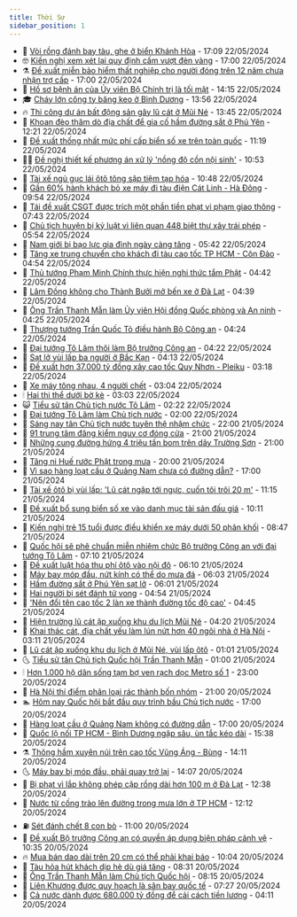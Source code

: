 ```yaml
---
title: Thời Sự
sidebar_position: 1
---
```


<!-- vnexpress-thoi-su:START -->
- 🦒 [Vòi rồng đánh bay tàu, ghe ở biển Khánh Hòa](https://vnexpress.net/voi-rong-danh-bay-tau-ghe-o-bien-khanh-hoa-4749425.html) - 17:09 22/05/2024
- 🤓 [Kiến nghị xem xét lại quy định cấm vượt đèn vàng](https://vnexpress.net/kien-nghi-xem-xet-lai-quy-dinh-cam-vuot-den-vang-4749409.html) - 17:00 22/05/2024
- ⚗️ [Đề xuất miễn bảo hiểm thất nghiệp cho người đóng trên 12 năm chưa nhận trợ cấp](https://vnexpress.net/de-xuat-mien-bao-hiem-that-nghiep-cho-nguoi-dong-tren-12-nam-chua-nhan-tro-cap-4749365.html) - 17:00 22/05/2024
- 🌊 [Hồ sơ bệnh án của Ủy viên Bộ Chính trị là tối mật](https://vnexpress.net/ho-so-benh-an-cua-uy-vien-bo-chinh-tri-la-toi-mat-4749400.html) - 14:15 22/05/2024
- 🎓 [Cháy lớn công ty băng keo ở Bình Dương](https://vnexpress.net/chay-lon-cong-ty-bang-keo-o-binh-duong-4749396.html) - 13:56 22/05/2024
- 🔥 [Thi công dự án bất động sản gây lũ cát ở Mũi Né](https://vnexpress.net/thi-cong-du-an-bat-dong-san-gay-lu-cat-o-mui-ne-4749359.html) - 13:45 22/05/2024
- 🦏 [Khoan đèo thăm dò địa chất để gia cố hầm đường sắt ở Phú Yên](https://vnexpress.net/khoan-deo-tham-do-dia-chat-de-gia-co-ham-duong-sat-o-phu-yen-4749380.html) - 12:21 22/05/2024
- 👺 [Đề xuất thống nhất mức phí cấp biển số xe trên toàn quốc](https://vnexpress.net/de-xuat-thong-nhat-muc-phi-cap-bien-so-xe-tren-toan-quoc-4749320.html) - 11:19 22/05/2024
- 🧑‍🏫 [Đề nghị thiết kế phương án xử lý &#39;nồng độ cồn nội sinh&#39;](https://vnexpress.net/de-nghi-thiet-ke-phuong-an-xu-ly-nong-do-con-noi-sinh-4749341.html) - 10:53 22/05/2024
- 🚦 [Tài xế ngủ gục lái ôtô tông sập tiệm tạp hóa](https://vnexpress.net/tai-xe-ngu-guc-lai-oto-tong-sap-tiem-tap-hoa-4749361.html) - 10:48 22/05/2024
- 🎉 [Gần 60% hành khách bỏ xe máy đi tàu điện Cát Linh - Hà Đông](https://vnexpress.net/gan-60-hanh-khach-bo-xe-may-di-tau-dien-cat-linh-ha-dong-4749274.html) - 09:54 22/05/2024
- 🦒 [Tái đề xuất CSGT được trích một phần tiền phạt vi phạm giao thông](https://vnexpress.net/tai-de-xuat-csgt-duoc-trich-mot-phan-tien-phat-vi-pham-giao-thong-4749230.html) - 07:43 22/05/2024
- 🤗 [Chủ tịch huyện bị kỷ luật vì liên quan 448 biệt thự xây trái phép](https://vnexpress.net/chu-tich-huyen-bi-ky-luat-vi-lien-quan-448-biet-thu-xay-trai-phep-4744403.html) - 05:54 22/05/2024
- 💼 [Nam giới bị bạo lực gia đình ngày càng tăng](https://vnexpress.net/nam-gioi-bi-bao-luc-gia-dinh-ngay-cang-tang-4749118.html) - 05:42 22/05/2024
- 🤩 [Tăng xe trung chuyển cho khách đi tàu cao tốc TP HCM - Côn Đảo](https://vnexpress.net/tang-xe-trung-chuyen-cho-khach-di-tau-cao-toc-tp-hcm-con-dao-4749179.html) - 04:54 22/05/2024
- 🤡 [Thủ tướng Phạm Minh Chính thực hiện nghi thức tắm Phật](https://vnexpress.net/thu-tuong-pham-minh-chinh-thuc-hien-nghi-thuc-tam-phat-4749094.html) - 04:42 22/05/2024
- 💯 [Lâm Đồng không cho Thành Bưởi mở bến xe ở Đà Lạt](https://vnexpress.net/lam-dong-khong-cho-thanh-buoi-mo-ben-xe-o-da-lat-4749158.html) - 04:39 22/05/2024
- 👺 [Ông Trần Thanh Mẫn làm Ủy viên Hội đồng Quốc phòng và An ninh](https://vnexpress.net/ong-tran-thanh-man-lam-uy-vien-hoi-dong-quoc-phong-va-an-ninh-4749115.html) - 04:25 22/05/2024
- 🌮 [Thượng tướng Trần Quốc Tỏ điều hành Bộ Công an](https://vnexpress.net/thuong-tuong-tran-quoc-to-dieu-hanh-bo-cong-an-4748915.html) - 04:24 22/05/2024
- 🥸 [Đại tướng Tô Lâm thôi làm Bộ trưởng Công an](https://vnexpress.net/dai-tuong-to-lam-thoi-lam-bo-truong-cong-an-4748898.html) - 04:22 22/05/2024
- 🐻 [Sạt lở vùi lấp ba người ở Bắc Kạn](https://vnexpress.net/sat-lo-vui-lap-ba-nguoi-o-bac-kan-4749131.html) - 04:13 22/05/2024
- 👀 [Đề xuất hơn 37.000 tỷ đồng xây cao tốc Quy Nhơn - Pleiku](https://vnexpress.net/de-xuat-hon-37-000-ty-dong-xay-cao-toc-quy-nhon-pleiku-4749061.html) - 03:18 22/05/2024
- 🤔 [Xe máy tông nhau, 4 người chết](https://vnexpress.net/xe-may-tong-nhau-4-nguoi-chet-4749107.html) - 03:04 22/05/2024
- 🕯 [Hai thi thể dưới bờ kè](https://vnexpress.net/hai-thi-the-duoi-bo-ke-4749027.html) - 03:03 22/05/2024
- 😺 [Tiểu sử tân Chủ tịch nước Tô Lâm](https://vnexpress.net/tieu-su-tan-chu-tich-nuoc-to-lam-4749063.html) - 02:22 22/05/2024
- 🦆 [Đại tướng Tô Lâm làm Chủ tịch nước](https://vnexpress.net/dai-tuong-to-lam-lam-chu-tich-nuoc-4748629.html) - 02:00 22/05/2024
- 🧰 [Sáng nay tân Chủ tịch nước tuyên thệ nhậm chức](https://vnexpress.net/sang-nay-tan-chu-tich-nuoc-tuyen-the-nham-chuc-4748925.html) - 22:00 21/05/2024
- 🦍 [91 trung tâm đăng kiểm nguy cơ đóng cửa](https://vnexpress.net/91-trung-tam-dang-kiem-nguy-co-dong-cua-4748846.html) - 21:00 21/05/2024
- 🧰 [Những cung đường hứng 4 triệu tấn bom trên dãy Trường Sơn](https://vnexpress.net/nhung-cung-duong-hung-4-trieu-tan-bom-tren-day-truong-son-4748356.html) - 21:00 21/05/2024
- 💃 [Tăng ni Huế rước Phật trong mưa](https://vnexpress.net/tang-ni-hue-ruoc-phat-trong-mua-4748968.html) - 20:00 21/05/2024
- 🧰 [Vì sao hàng loạt cầu ở Quảng Nam chưa có đường dẫn?](https://vnexpress.net/vi-sao-hang-loat-cau-o-quang-nam-chua-co-duong-dan-4748449.html) - 17:00 21/05/2024
- 🚀 [Tài xế ôtô bị vùi lấp: &#39;Lũ cát ngập tới ngực, cuốn tôi trôi 20 m&#39;](https://vnexpress.net/tai-xe-oto-bi-vui-lap-lu-cat-ngap-toi-nguc-cuon-toi-troi-20-m-4748836.html) - 11:15 21/05/2024
- 🎊 [Đề xuất bổ sung biển số xe vào danh mục tài sản đấu giá](https://vnexpress.net/de-xuat-bo-sung-bien-so-xe-vao-danh-muc-tai-san-dau-gia-4748873.html) - 10:11 21/05/2024
- 🤭 [Kiến nghị trẻ 15 tuổi được điều khiển xe máy dưới 50 phân khối](https://vnexpress.net/kien-nghi-tre-15-tuoi-duoc-dieu-khien-xe-may-duoi-50-phan-khoi-4748606.html) - 08:47 21/05/2024
- 🤗 [Quốc hội sẽ phê chuẩn miễn nhiệm chức Bộ trưởng Công an với đại tướng Tô Lâm](https://vnexpress.net/quoc-hoi-se-mien-nhiem-bo-truong-cong-an-to-lam-4748640.html) - 07:10 21/05/2024
- 🌈 [Đề xuất luật hóa thu phí ôtô vào nội đô](https://vnexpress.net/de-xuat-luat-hoa-thu-phi-oto-vao-noi-do-4748744.html) - 06:10 21/05/2024
- 🦣 [Máy bay móp đầu, nứt kính có thể do mưa đá](https://vnexpress.net/may-bay-mop-dau-nut-kinh-co-the-do-mua-da-4748715.html) - 06:03 21/05/2024
- 🎡 [Hầm đường sắt ở Phú Yên sạt lở](https://vnexpress.net/ham-duong-sat-o-phu-yen-sat-lo-4748751.html) - 06:01 21/05/2024
- 🦏 [Hai người bị sét đánh tử vong](https://vnexpress.net/hai-nguoi-bi-set-danh-tu-vong-4748724.html) - 04:54 21/05/2024
- 🎊 [&#39;Nên đổi tên cao tốc 2 làn xe thành đường tốc độ cao&#39;](https://vnexpress.net/nen-doi-ten-cao-toc-2-lan-xe-thanh-duong-toc-do-cao-4748669.html) - 04:45 21/05/2024
- 🫶 [Hiện trường lũ cát ập xuống khu du lịch Mũi Né](https://vnexpress.net/hien-truong-lu-cat-ap-xuong-khu-du-lich-mui-ne-4748709.html) - 04:20 21/05/2024
- 🤔 [Khai thác cát, địa chất yếu làm lún nứt hơn 40 ngôi nhà ở Hà Nội](https://vnexpress.net/khai-thac-cat-dia-chat-yeu-lam-lun-nut-hon-40-ngoi-nha-o-ha-noi-4748576.html) - 03:11 21/05/2024
- 🤠 [Lũ cát ập xuống khu du lịch ở Mũi Né, vùi lấp ôtô](https://vnexpress.net/lu-cat-ap-xuong-khu-du-lich-o-mui-ne-vui-lap-oto-4748536.html) - 01:01 21/05/2024
- 🌜 [Tiểu sử tân Chủ tịch Quốc hội Trần Thanh Mẫn](https://vnexpress.net/tieu-su-tan-chu-tich-quoc-hoi-tran-thanh-man-4748537.html) - 01:00 21/05/2024
- 🕯 [Hơn 1.000 hộ dân sống tạm bợ ven rạch dọc Metro số 1](https://vnexpress.net/hon-1-000-ho-dan-song-tam-bo-ven-rach-doc-metro-so-1-4747948.html) - 23:00 20/05/2024
- 🤔 [Hà Nội thí điểm phân loại rác thành bốn nhóm](https://vnexpress.net/ha-noi-thi-diem-chia-rac-thanh-bon-loai-4748252.html) - 21:00 20/05/2024
- 🏊 [Hôm nay Quốc hội bắt đầu quy trình bầu Chủ tịch nước](https://vnexpress.net/hom-nay-quoc-hoi-bat-dau-quy-trinh-bau-chu-tich-nuoc-4748464.html) - 17:00 20/05/2024
- 🌮 [Hàng loạt cầu ở Quảng Nam không có đường dẫn](https://vnexpress.net/hang-loat-cau-o-quang-nam-khong-co-duong-dan-4747942.html) - 17:00 20/05/2024
- 🫣 [Quốc lộ nối TP HCM - Bình Dương ngập sâu, ùn tắc kéo dài](https://vnexpress.net/quoc-lo-noi-tp-hcm-binh-duong-ngap-sau-un-tac-keo-dai-4748472.html) - 15:38 20/05/2024
- ⚗️ [Thông hầm xuyên núi trên cao tốc Vũng Áng - Bùng](https://vnexpress.net/thong-ham-xuyen-nui-tren-cao-toc-vung-ang-bung-4748457.html) - 14:11 20/05/2024
- 🌜 [Máy bay bị móp đầu, phải quay trở lại](https://vnexpress.net/may-bay-bi-mop-dau-phai-quay-tro-lai-4748458.html) - 14:07 20/05/2024
- 🌁 [Bị phạt vì lắp không phép cặp rồng dài hơn 100 m ở Đà Lạt](https://vnexpress.net/bi-phat-vi-lap-khong-phep-cap-rong-dai-hon-100-m-o-da-lat-4748447.html) - 12:38 20/05/2024
- 🐲 [Nước từ cống trào lên đường trong mưa lớn ở TP HCM](https://vnexpress.net/nuoc-tu-cong-trao-len-duong-trong-mua-lon-o-tp-hcm-4748441.html) - 12:12 20/05/2024
- ⛽️ [Sét đánh chết 8 con bò](https://vnexpress.net/set-danh-chet-8-con-bo-4748421.html) - 11:00 20/05/2024
- 🗽 [Đề xuất Bộ trưởng Công an có quyền áp dụng biện pháp cảnh vệ](https://vnexpress.net/de-xuat-bo-truong-cong-an-co-quyen-ap-dung-bien-phap-canh-ve-4748358.html) - 10:35 20/05/2024
- 🔥 [Mua bán dao dài trên 20 cm có thể phải khai báo](https://vnexpress.net/mua-ban-dao-dai-tren-20-cm-co-the-phai-khai-bao-4748372.html) - 10:04 20/05/2024
- 💯 [Tàu hỏa hút khách dịp hè dù giá tăng](https://vnexpress.net/tau-hoa-hut-khach-dip-he-du-gia-tang-4748186.html) - 08:31 20/05/2024
- 🦆 [Ông Trần Thanh Mẫn làm Chủ tịch Quốc hội](https://vnexpress.net/ong-tran-thanh-man-lam-chu-tich-quoc-hoi-4748005.html) - 08:15 20/05/2024
- 🫣 [Liên Khương được quy hoạch là sân bay quốc tế](https://vnexpress.net/lien-khuong-duoc-quy-hoach-la-san-bay-quoc-te-4748251.html) - 07:27 20/05/2024
- 🤡 [Cả nước dành được 680.000 tỷ đồng để cải cách tiền lương](https://vnexpress.net/ca-nuoc-danh-duoc-680-000-ty-dong-de-cai-cach-tien-luong-4748192.html) - 04:11 20/05/2024<!-- vnexpress-thoi-su:END -->